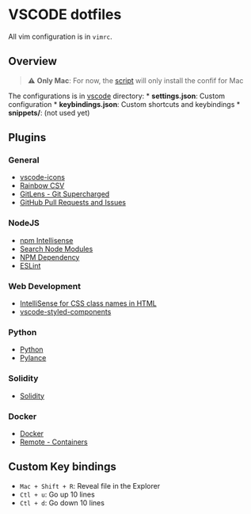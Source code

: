 # VSCODE dotfiles

All vim configuration is in `vimrc`.

## Overview

> ⚠️ **Only Mac**: For now, the [script](../install/dotfiles_wipe-and-install-visual-studio-mac.sh) will only install
> the confif for Mac

The configurations is in [vscode](../vscode) directory:
    * **settings.json**: Custom configuration
    * **keybindings.json**: Custom shortcuts and keybindings
    * **snippets/**: (not used yet)

## Plugins

### General
* [vscode-icons](https://marketplace.visualstudio.com/items?itemName=vscode-icons-team.vscode-icons)
* [Rainbow CSV](https://marketplace.visualstudio.com/items?itemName=mechatroner.rainbow-csv)
* [GitLens - Git Supercharged](https://marketplace.visualstudio.com/items?itemName=eamodio.gitlens)
* [GitHub Pull Requests and Issues](https://marketplace.visualstudio.com/items?itemName=GitHub.vscode-pull-request-github)

### NodeJS
* [npm Intellisense](https://marketplace.visualstudio.com/items?itemName=christian-kohler.npm-intellisense)
* [Search Node Modules](https://marketplace.visualstudio.com/items?itemName=chen86860.search-node-modules-quickly)
* [NPM Dependency](https://marketplace.visualstudio.com/items?itemName=howardzuo.vscode-npm-dependency)
* [ESLint](https://marketplace.visualstudio.com/items?itemName=dbaeumer.vscode-eslint)

### Web Development
* [IntelliSense for CSS class names in HTML](https://marketplace.visualstudio.com/items?itemName=Zignd.html-css-class-completion)
* [vscode-styled-components](https://marketplace.visualstudio.com/items?itemName=styled-components.vscode-styled-components)

### Python
* [Python](https://marketplace.visualstudio.com/items?itemName=ms-python.python)
* [Pylance](https://marketplace.visualstudio.com/items?itemName=ms-python.vscode-pylance)

### Solidity
* [Solidity](https://marketplace.visualstudio.com/items?itemName=JuanBlanco.solidity)

### Docker
* [Docker](https://marketplace.visualstudio.com/items?itemName=ms-azuretools.vscode-docker)
* [Remote - Containers](https://marketplace.visualstudio.com/items?itemName=ms-vscode-remote.remote-containers)

## Custom Key bindings
  * `Mac + Shift + R`: Reveal file in the Explorer
  * `Ctl + u`: Go up 10 lines
  * `Ctl + d`: Go down 10 lines

